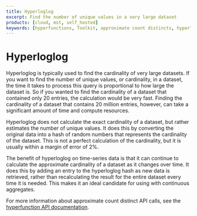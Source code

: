 ```yaml
---
title: Hyperloglog
excerpt: Find the number of unique values in a very large dataset
products: [cloud, mst, self_hosted]
keywords: [hyperfunctions, Toolkit, approximate count distincts, hyperloglog]
---
```


# Hyperloglog

Hyperloglog is typically used to find the cardinality of very large datasets. If you want
to find the number of unique values, or cardinality, in a dataset, the time it
takes to process this query is proportional to how large the dataset is. So if
you wanted to find the cardinality of a dataset that contained only 20 entries,
the calculation would be very fast. Finding the cardinality of a dataset that
contains 20 million entries, however, can take a significant amount of
time and compute resources.

Hyperloglog does not calculate the exact cardinality of a dataset, but rather
estimates the number of unique values. It does this by converting the original
data into a hash of random numbers that represents the cardinality of the
dataset. This is not a perfect calculation of the cardinality, but it is usually
within a margin of error of 2%.

The benefit of hyperloglog on time-series data is that it can continue to
calculate the approximate cardinality of a dataset as it changes over time. It
does this by adding an entry to the hyperloglog hash as new data is retrieved,
rather than recalculating the result for the entire dataset every time it is
needed. This makes it an ideal candidate for using with continuous aggregates.

For more information about approximate count distinct API calls, see the
[hyperfunction API documentation][hyperfunctions-api-approx-count-distincts].

[hyperfunctions-api-approx-count-distincts]: /api/:currentVersion:/hyperfunctions/approx_count_distincts/
